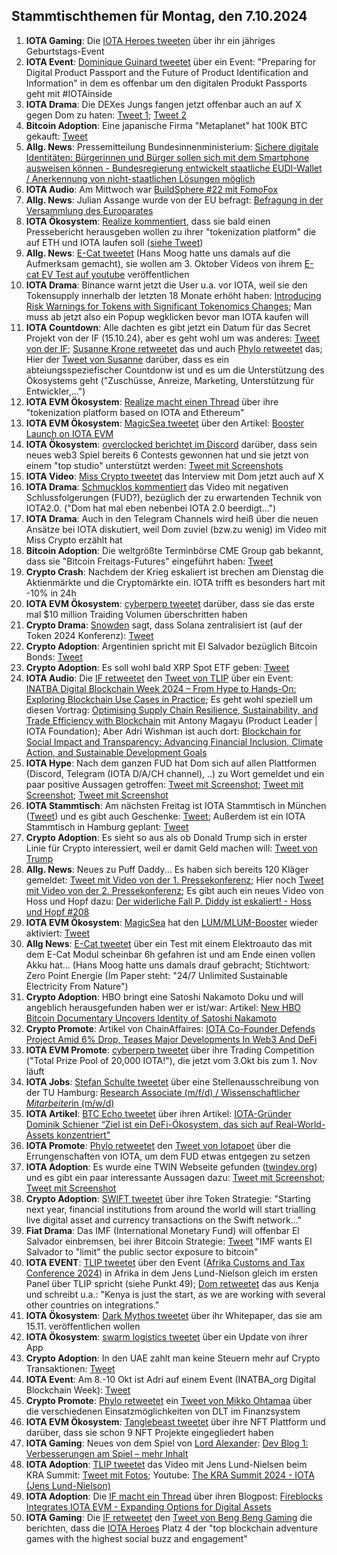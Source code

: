 ## Stammtischthemen für Montag, den 7.10.2024

1. **IOTA Gaming**: Die [IOTA Heroes tweeten](https://x.com/IotaHeroes/status/1840823274919653519) über ihr ein jähriges Geburtstags-Event
2. **IOTA Event**: [Dominique Guinard tweetet](https://x.com/domguinard/status/1840763593467277678) über ein Event: "Preparing for Digital Product Passport and the Future of Product Identification and Information" in dem es offenbar um den digitalen Produkt Passports geht mit #IOTAinside
3. **IOTA Drama**: Die DEXes Jungs fangen jetzt offenbar auch an auf X gegen Dom zu haten: [Tweet 1](https://x.com/_DEXES_/status/1840843712412176798); [Tweet 2](https://x.com/_DEXES_/status/1840844919767728461)
4. **Bitcoin Adoption**: Eine japanische Firma "Metaplanet" hat 100K BTC gekauft: [Tweet](https://x.com/BitcoinMagazine/status/1840957602869514393)
5. **Allg. News**: Pressemitteilung Bundesinnenministerium: [Sichere digitale Identitäten: Bürgerinnen und Bürger sollen sich mit dem Smartphone ausweisen können - Bundesregierung entwickelt staatliche EUDI-Wallet / Anerkennung von nicht-staatlichen Lösungen möglich](https://www.bmi.bund.de/DE/startseite/startseite-node.html;jsessionid=F135ED98E24D790C1D54A934F67BE53A.live861)
6. **IOTA Audio**: Am Mittwoch war [BuildSphere #22 mit FomoFox](https://x.com/iota/status/1839621010598818171)
7. **Allg. News**: Julian Assange wurde von der EU befragt: [Befragung in der Versammlung des Europarates](https://www.youtube.com/live/Mq85IZMeigc?si=3JEsmaRB2rhjhQsk)
8. **IOTA Ökosystem**: [Realize kommentiert](https://x.com/realizefinance/status/1841035844859158574), dass sie bald einen Pressebericht herausgeben wollen zu ihrer "tokenization platform" die auf ETH und IOTA laufen soll ([siehe Tweet](https://x.com/realizefinance/status/1840728576770945128)) 
9. **Allg. News**: [E-Cat tweetet](https://x.com/LeonardoCorpor3/status/1841087512627847498) (Hans Moog hatte uns damals auf die Aufmerksam gemacht), sie wollen am 3. Oktober Videos von ihrem [E-cat EV Test auf youtube](https:/www.youtube.com/@ecatthenewfire) veröffentlichen 
10. **IOTA Drama**: Binance warnt jetzt die User u.a. vor IOTA, weil sie den Tokensupply innerhalb der letzten 18 Monate erhöht haben: [Introducing Risk Warnings for Tokens with Significant Tokenomics Changes](https://www.binance.com/en/support/announcement/introducing-risk-warnings-for-tokens-with-significant-tokenomics-changes-fc3b6e0ac0b644138cd35969663775b2?hl=en); Man muss ab jetzt also ein Popup wegklicken bevor man IOTA kaufen will
11. **IOTA Countdown**: Alle dachten es gibt jetzt ein Datum für das Secret Projekt von der IF (15.10.24), aber es geht wohl um was anderes: [Tweet von der IF](https://x.com/iota/status/1841093063000613006); [Susanne Krone retweetet](https://x.com/SusanneKrone/status/1841098734236549583) das und auch [Phylo retweetet](https://x.com/PhyloIota/status/1841102608028549480) das; Hier der [Tweet von Susanne](https://x.com/SusanneKrone/status/1841136172170461451) darüber, dass es ein abteiungsspeziefischer Countdonw ist und es um die Unterstützung des Ökosystems geht ("Zuschüsse, Anreize, Marketing, Unterstützung für Entwickler,...")
12. **IOTA EVM Ökosystem**: [Realize macht einen Thread](https://x.com/realizefinance/status/1841099770410000532) über ihre "tokenization platform based on IOTA and Ethereum"
13. **IOTA EVM Ökosystem**: [MagicSea tweetet](https://x.com/MagicSeaDEX/status/1841125681549185285) über den Artikel: [Booster Launch on IOTA EVM](https://x.com/MagicSeaDEX/status/1841124357499924578)
14. **IOTA Ökosystem**: [overclocked berichtet im Discord](https://discord.com/channels/397872799483428865/738665041217323068/1290832921774522441) darüber, dass sein neues web3 Spiel bereits 6 Contests gewonnen hat und sie jetzt von einem "top studio" unterstützt werden: [Tweet mit Screenshots](https://x.com/Vrom14286662/status/1841358307673432468)
15. **IOTA Video**: [Miss Crypto tweetet](https://x.com/MissCryptoGER/status/1841194603862770131) das Interview mit Dom jetzt auch auf X
16. **IOTA Drama**: [Schmucklos kommentiert](https://x.com/Schmucklos_/status/1841202755551047890) das Video mit negativen Schlussfolgerungen (FUD?), bezüglich der zu erwartenden Technik von IOTA2.0. ("Dom hat mal eben nebenbei IOTA 2.0 beerdigt...")
17. **IOTA Drama**: Auch in den Telegram Channels wird heiß über die neuen Ansätze bei IOTA diskutiert, weil Dom zuviel (bzw.zu wenig) im Video mit Miss Crypto erzählt hat
18. **Bitcoin Adoption**: Die weltgrößte Terminbörse CME Group gab bekannt, dass sie "Bitcoin Freitags-Futures" eingeführt haben: [Tweet](https://x.com/BitcoinMagazine/status/1841144818648449524)
19. **Crypto Crash**: Nachdem der Krieg eskaliert ist brechen am Dienstag die Aktienmärkte und die Cryptomärkte ein. IOTA trifft es besonders hart mit -10% in 24h
20. **IOTA EVM Ökosystem**: [cyberperp tweetet](https://x.com/cyberperp/status/1841176064460042447) darüber, dass sie das erste mal $10 million Traiding Volumen überschritten haben
21. **Crypto Drama**: [Snowden](https://x.com/Snowden) sagt, dass Solana zentralisiert ist (auf der Token 2024 Konferenz): [Tweet](https://x.com/StakeWithPride/status/1841147593671561685)
22. **Crypto Adoption**: Argentinien spricht mit El Salvador bezüglich Bitcoin Bonds: [Tweet](https://x.com/BitcoinMagazine/status/1841229729082576961)
23. **Crypto Adoption**: Es soll wohl bald XRP Spot ETF geben: [Tweet](https://x.com/JSeyff/status/1841464149194186966)
24. **IOTA Audio**: Die [IF retweetet](https://x.com/iota/status/1841432251277492570) den [Tweet von TLIP](https://twitter.com/TLIP_io/status/1841420686897594717) über ein Event: [INATBA Digital Blockchain Week 2024 – From Hype to Hands-On: Exploring Blockchain Use Cases in Practice](https://inatba.org/idbw/); Es geht wohl speziell um diesen Vortrag: [Optimising Supply Chain Resilience, Sustainability, and Trade Efficiency with Blockchain](https://inatba.org/events/optimising-supply-chain-resilience/) mit Antony Magayu (Product Leader | IOTA Foundation); Aber Adri Wishman ist auch dort: [Blockchain for Social Impact and Transparency: Advancing Financial Inclusion, Climate Action, and Sustainable Development Goals](https://inatba.org/events/blockchain-for-social-impact-and-transparency/)
25. **IOTA Hype**: Nach dem ganzen FUD hat Dom sich auf allen Plattformen (Discord, Telegram (IOTA D/A/CH channel), ..) zu Wort gemeldet und ein paar positive Aussagen getroffen: [Tweet mit Screenshot](https://x.com/Vrom14286662/status/1841470469704122594); [Tweet mit Screenshot](https://x.com/Vrom14286662/status/1841488654734114975); [Tweet mit Screenshot](https://x.com/E2NWO/status/1841581389441073405)
26. **IOTA Stammtisch**: Am nächsten Freitag ist IOTA Stammtisch in München ([Tweet](https://x.com/IotaMunchen/status/1841427634904781099)) und es gibt auch Geschenke: [Tweet](https://x.com/IotaMunchen/status/1842238712987467892); Außerdem ist ein IOTA Stammtisch in Hamburg geplant: [Tweet](https://x.com/TanglenautX/status/1841423676190998876)
27. **Crypto Adoption**: Es sieht so aus als ob Donald Trump sich in erster Linie für Crypto interessiert, weil er damit Geld machen will: [Tweet von Trump](https://x.com/realDonaldTrump/status/1840772362209251611)
28. **Allg. News**: Neues zu Puff Daddy... Es haben sich bereits 120 Kläger gemeldet: [Tweet mit Video von der 1. Pressekonferenz](https://x.com/MJTruthUltra/status/1841215354091045135); Hier noch  [Tweet mit Video von der 2. Pressekonferenz](https://x.com/MJTruthUltra/status/1841225330004279501); Es gibt auch ein neues Video von Hoss und Hopf dazu: [Der widerliche Fall P. Diddy ist eskaliert! - Hoss und Hopf #208](https://www.youtube.com/watch?v=lHUl6UPHJH0)
29. **IOTA EVM Ökosystem**: [MagicSea](https://x.com/MagicSeaDEX) hat den [LUM/MLUM-Booster](https://app.magicsea.finance/boosters/:8822) wieder aktiviert: [Tweet](https://x.com/MagicSeaDEX/status/1842067125604618712)
30. **Allg News**: [E-Cat tweetet](https://x.com/LeonardoCorpor3) über ein Test mit einem Elektroauto das mit dem E-Cat Modul scheinbar 6h gefahren ist und am Ende einen vollen Akku hat... (Hans Moog hatte uns damals drauf gebracht; Stichtwort: Zero Point Energie (Im Paper steht: "24/7 Unlimited Sustainable Electricity From Nature")
31. **Crypto Adoption**: HBO bringt eine Satoshi Nakamoto Doku und will angeblich herausgefunden haben wer er ist/war: Artikel: [New HBO Bitcoin Documentary Uncovers Identity of Satoshi Nakamoto](https://watcher.guru/news/new-hbo-bitcoin-documentary-uncovers-identity-of-satoshi-nakamoto)
32. **Crypto Promote**: Artikel von ChainAffaires: [IOTA Co-Founder Defends Project Amid 6% Drop, Teases Major Developments In Web3 And DeFi](https://chainaffairs.com/iota-co-founder-defends-project-amid-6-drop-teases-major-developments-in-web3-and-defi/)
33. **IOTA EVM Promote**: [cyberperp tweetet](https://x.com/cyberperp/status/1841815962267324603) über ihre Trading Competition ("Total Prize Pool of 20,000 IOTA!"), die jetzt vom 3.Okt bis zum 1. Nov läuft
34. **IOTA Jobs**: [Stefan Schulte tweetet](https://x.com/stefschulte/status/1841864679318073786) über eine Stellenausschreibung von der TU Hamburg: [Research Associate (m/f/d) / Wissenschaftliche*r Mitarbeiter*in (m/w/d)](https://stellenportal.tuhh.de/jobposting/1aa04df6e792a22257a54c7a5dd0e035b3110d76)
35. **IOTA Artikel**: [BTC Echo tweetet](https://x.com/btcecho/status/1841797848154710251) über ihren Artikel: [IOTA-Gründer Dominik Schiener “Ziel ist ein DeFi-Ökosystem, das sich auf Real-World-Assets konzentriert"](https://www.btc-echo.de/news/ziel-ist-ein-defi-oekosystem-das-sich-auf-real-world-assets-konzentriert-192632/?utm_content=bufferf9d5c&utm_medium=social&utm_source=x.com&utm_campaign=buffer)
36. **IOTA Promote**: [Phylo retweetet](https://x.com/PhyloIota/status/1842513829898617256) den [Tweet von Iotapoet](https://x.com/IotaPoet/status/1842510827938517455) über die Errungenschaften von IOTA, um dem FUD etwas entgegen zu setzen
37. **IOTA Adoption**: Es wurde eine TWIN Webseite gefunden ([twindev.org](https://twindev.org/)) und es gibt ein paar interessante Aussagen dazu: [Tweet mit Screenshot](https://x.com/IotaPoet/status/1841745418142560751); [Tweet mit Screenshot](https://x.com/IotaPoet/status/1841746532946550880)
38. **Crypto Adoption**: [SWIFT tweetet](https://x.com/swiftcommunity/status/1841764830023192733) über ihre Token Strategie: "Starting next year, financial institutions from around the world will start trialling live digital asset and currency transactions on the Swift network..."
39. **Fiat Drama**: Das IMF (International Monetary Fund) will offenbar El Salvador einbremsen, bei ihrer Bitcoin Strategie: [Tweet](https://x.com/Pledditor/status/1842114246458441868) "IMF wants El Salvador to "limit" the public sector exposure to bitcoin"
40. **IOTA EVENT**: [TLIP tweetet](https://x.com/TLIP_io/status/1842152971993231670) über den Event ([Afrika Customs and Tax Conference 2024](https://actc.kra.go.ke/)) in Afrika in dem Jens Lund-Nielson gleich im ersten Panel über TLIP spricht (siehe Punkt 49); [Dom retweetet](https://x.com/DomSchiener/status/1842212770873217184) das aus Kenja und schreibt u.a.: "Kenya is just the start, as we are working with several other countries on integrations."
41. **IOTA Ökosystem**: [Dark Mythos tweetet](https://x.com/DarkMythosIOTA/status/1842112485307875333) über ihr Whitepaper, das sie am 15.11. veröffentlichen wollen
42. **IOTA Ökosystem**: [swarm logistics tweetet](https://x.com/SwarmLogistics/status/1842139569166094336) über ein Update von ihrer App
43. **Crypto Adoption**: In den UAE zahlt man keine Steuern mehr auf Crypto Transaktionen: [Tweet](https://x.com/wallstreetbets/status/1842928139401580574)
44. **IOTA Event**: Am 8.-10 Okt ist Adri auf einem Event (INATBA_org Digital Blockchain Week): [Tweet](https://x.com/pbtokn/status/1842865967237312778)
45. **Crypto Promote**: [Phylo retweetet](https://x.com/PhyloIota/status/1842850126064439706) ein [Tweet von Mikko Ohtamaa](https://x.com/moo9000/status/1842842150683172871) über die verschiedenen Einsatzmöglichkeiten von DLT im Finanzsystem
46. **IOTA EVM Ökosystem**: [Tanglebeast tweetet](https://x.com/tanglebeasts/status/1842616346896400626) über ihre NFT Plattform und darüber, dass sie schon 9 NFT Projekte eingegliedert haben
47. **IOTA Gaming**: Neues von dem Spiel von [Lord Alexander](https://x.com/shortaktien): [Dev Blog 1: Verbesserungen am Spiel – mehr Inhalt](https://shortaktien.de/notes/dev-blog-1-verbesserungen-inhalte-updates)
48. **IOTA Adoption**: [TLIP tweetet](https://x.com/TLIP_io/status/1843281053009457459) das Video mit Jens Lund-Nielsen beim KRA Summit: [Tweet mit Fotos](https://x.com/GeckoFlyingHigh/status/1843197117587972316); Youtube: [The KRA Summit 2024 -  IOTA (Jens Lund-Nielson)](https://youtu.be/UAnAzGTW2gs)
49. **IOTA Adoption**: Die [IF macht ein Thread](https://x.com/iota/status/1843275093717189052) über ihren Blogpost: [Fireblocks Integrates IOTA EVM - Expanding Options for Digital Assets](https://blog.iota.org/fireblocks-integrates-iota-evm/)
50. **IOTA Gaming**: Die [IF retweetet](https://x.com/iota/status/1843284935945429058) den [Tweet von Beng Beng Gaming](https://x.com/bengbengp2e/status/1843270391827222670) die berichten, dass die [IOTA Heroes](https://x.com/IotaHeroes) Platz 4 der "top blockchain adventure games with the highest social buzz and engagement"
